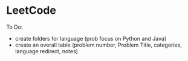 # LeetCode

To Do: 
- create folders for language (prob focus on Python and Java)
- create an overall table (problem number, Problem Title, categories, language redirect, notes) 
